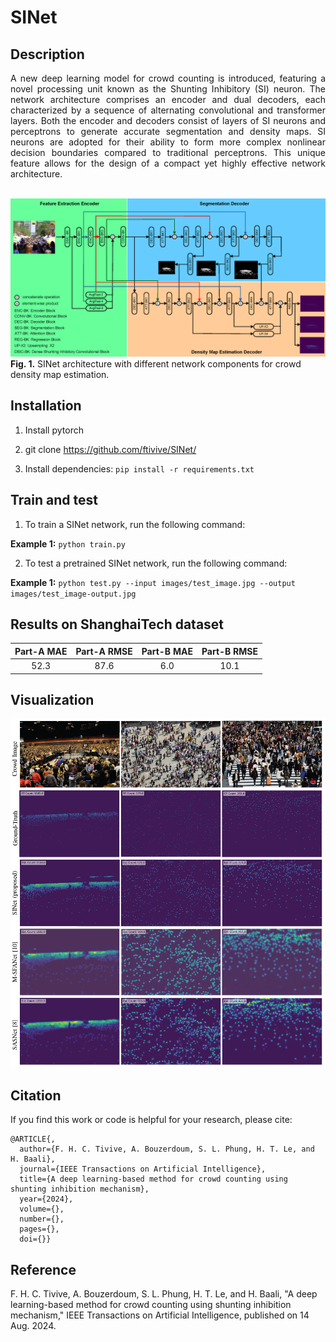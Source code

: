 # SINet
## Description
<div align="justify">
A new deep learning model for crowd counting is introduced, featuring a novel processing unit known as the Shunting Inhibitory (SI) neuron. The network architecture comprises an encoder and dual decoders, each characterized by a sequence of alternating convolutional and transformer layers. Both the encoder and decoders consist of layers of SI neurons and perceptrons to generate accurate segmentation and density maps. SI neurons are adopted for their ability to form more complex nonlinear decision boundaries compared to traditional perceptrons. This unique feature allows for the design of a compact yet highly effective network architecture.
</div>

<br />

![alt_text](./assets/model.png)
**Fig. 1.** SINet architecture with different network components for crowd density map estimation.


## Installation
1. Install pytorch

2. git clone https://github.com/ftivive/SINet/

3. Install dependencies: `pip install -r requirements.txt`





## Train and test
1. To train a SINet network, run the following command:

**Example 1:** `python train.py`

2. To test a pretrained SINet network, run the following command:

**Example 1:** `python test.py --input images/test_image.jpg --output images/test_image-output.jpg`




## Results on ShanghaiTech dataset
| **Part-A MAE** | **Part-A RMSE** | **Part-B MAE** | **Part-B RMSE** |
|:------------:|:-------------:|:------------:|:-------------:|
| 52.3    | 87.6      | 6.0      | 10.1       |




## Visualization
![alt_text](./assets/visualization.png)

## Citation
If you find this work or code is helpful for your research, please cite:
```
@ARTICLE{,
  author={F. H. C. Tivive, A. Bouzerdoum, S. L. Phung, H. T. Le, and H. Baali},
  journal={IEEE Transactions on Artificial Intelligence}, 
  title={A deep learning-based method for crowd counting using shunting inhibition mechanism}, 
  year={2024},
  volume={},
  number={},
  pages={},
  doi={}}
  ```
## Reference
F. H. C. Tivive, A. Bouzerdoum, S. L. Phung, H. T. Le, and H. Baali, "A deep learning-based method for crowd counting using shunting inhibition mechanism," IEEE Transactions on Artificial Intelligence, published on 14 Aug. 2024.
